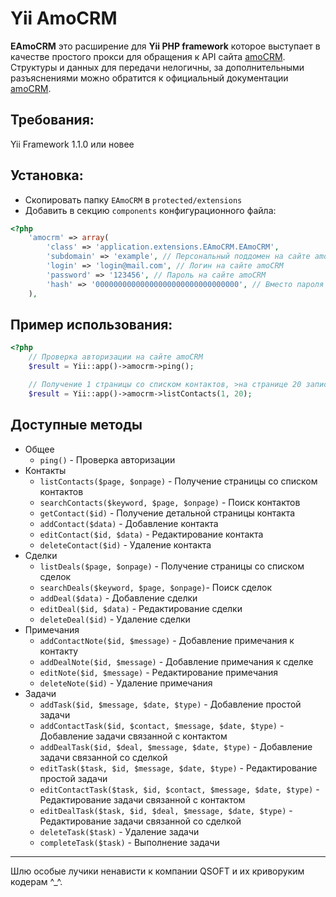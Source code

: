 # Yii AmoCRM

**EAmoCRM** это расширение для **Yii PHP framework** которое выступает в качестве
простого прокси для обращения к API сайта [amoCRM](https://www.amocrm.ru/add-ons/api.php).
Структуры и данных для передачи нелогичны, за дополнительными разъяснениями
можно обратится к официальный документации [amoCRM](https://www.amocrm.ru/add-ons/api.php).

## Требования:

Yii Framework 1.1.0 или новее

## Установка:

- Скопировать папку `EAmoCRM` в `protected/extensions`
- Добавить в секцию `components` конфигурационного файла:

```php
<?php
    'amocrm' => array(
        'class' => 'application.extensions.EAmoCRM.EAmoCRM',
        'subdomain' => 'example', // Персональный поддомен на сайте amoCRM
        'login' => 'login@mail.com', // Логин на сайте amoCRM
        'password' => '123456', // Пароль на сайте amoCRM
        'hash' => '00000000000000000000000000000000', // Вместо пароля можно использовать API ключ
    ),
```

## Пример использования:

```php
<?php
    // Проверка авторизации на сайте amoCRM
    $result = Yii::app()->amocrm->ping();

    // Получение 1 страницы со списком контактов, >на странице 20 записей
    $result = Yii::app()->amocrm->listContacts(1, 20);
```

## Доступные методы

* Общее
    * `ping()` - Проверка авторизации
* Контакты
    * `listContacts($page, $onpage)` - Получение страницы со списком контактов
    * `searchContacts($keyword, $page, $onpage)` - Поиск контактов
    * `getContact($id)` - Получение детальной страницы контакта
    * `addContact($data)` - Добавление контакта
    * `editContact($id, $data)` - Редактирование контакта
    * `deleteContact($id)` - Удаление контакта
* Сделки
    * `listDeals($page, $onpage)` - Получение страницы со списком сделок
    * `searchDeals($keyword, $page, $onpage)`- Поиск сделок
    * `addDeal($data)` - Добавление сделки
    * `editDeal($id, $data)` - Редактирование сделки
    * `deleteDeal($id)` - Удаление сделки
* Примечания
    * `addContactNote($id, $message)` - Добавление примечания к контакту
    * `addDealNote($id, $message)` - Добавление примечания к сделке
    * `editNote($id, $message)` - Редактирование примечания
    * `deleteNote($id)` - Удаление примечания
* Задачи
    * `addTask($id, $message, $date, $type)` - Добавление простой задачи
    * `addContactTask($id, $contact, $message, $date, $type)` - Добавление задачи связанной с контактом
    * `addDealTask($id, $deal, $message, $date, $type)` - Добавление задачи связанной со сделкой
    * `editTask($task, $id, $message, $date, $type)` - Редактирование простой задачи
    * `editContactTask($task, $id, $contact, $message, $date, $type)` - Редактирование задачи связанной с контактом
    * `editDealTask($task, $id, $deal, $message, $date, $type)` - Редактирование задачи связанной со сделкой
    * `deleteTask($task)` - Удаление задачи
    * `completeTask($task)` - Выполнение задачи

---
Шлю особые лучики ненависти к компании QSOFT и их криворуким кодерам ^_^.
